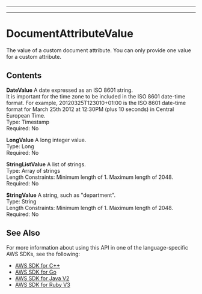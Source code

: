 --------

--------

# DocumentAttributeValue<a name="API_DocumentAttributeValue"></a>

The value of a custom document attribute\. You can only provide one value for a custom attribute\.

## Contents<a name="API_DocumentAttributeValue_Contents"></a>

 **DateValue**   <a name="Kendra-Type-DocumentAttributeValue-DateValue"></a>
A date expressed as an ISO 8601 string\.  
It is important for the time zone to be included in the ISO 8601 date\-time format\. For example, 20120325T123010\+01:00 is the ISO 8601 date\-time format for March 25th 2012 at 12:30PM \(plus 10 seconds\) in Central European Time\.  
Type: Timestamp  
Required: No

 **LongValue**   <a name="Kendra-Type-DocumentAttributeValue-LongValue"></a>
A long integer value\.  
Type: Long  
Required: No

 **StringListValue**   <a name="Kendra-Type-DocumentAttributeValue-StringListValue"></a>
A list of strings\.   
Type: Array of strings  
Length Constraints: Minimum length of 1\. Maximum length of 2048\.  
Required: No

 **StringValue**   <a name="Kendra-Type-DocumentAttributeValue-StringValue"></a>
A string, such as "department"\.  
Type: String  
Length Constraints: Minimum length of 1\. Maximum length of 2048\.  
Required: No

## See Also<a name="API_DocumentAttributeValue_SeeAlso"></a>

For more information about using this API in one of the language\-specific AWS SDKs, see the following:
+  [AWS SDK for C\+\+](https://docs.aws.amazon.com/goto/SdkForCpp/kendra-2019-02-03/DocumentAttributeValue) 
+  [AWS SDK for Go](https://docs.aws.amazon.com/goto/SdkForGoV1/kendra-2019-02-03/DocumentAttributeValue) 
+  [AWS SDK for Java V2](https://docs.aws.amazon.com/goto/SdkForJavaV2/kendra-2019-02-03/DocumentAttributeValue) 
+  [AWS SDK for Ruby V3](https://docs.aws.amazon.com/goto/SdkForRubyV3/kendra-2019-02-03/DocumentAttributeValue) 